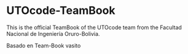 # UTOcode-TeamBook
This is the official TeamBook of the UTOcode team from the Facultad Nacional de Ingeniería Oruro-Bolivia.

Basado en Team-Book vasito
